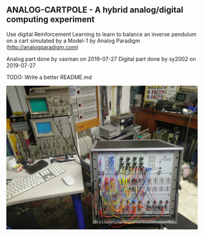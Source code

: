 ## ANALOG-CARTPOLE - A hybrid analog/digital computing experiment

Use digital Reinforcement Learning to learn to balance an inverse pendulum
on a cart simulated by a Model-1 by Analog Paradigm (http://analogparadigm.com)

Analog part done by vaxman on 2019-07-27
Digital part done by sy2002 on 2019-07-27

TODO: Write a better README.md

![Analog-Paradigm-Model-1](doc/model-1-with-program.jpg)
